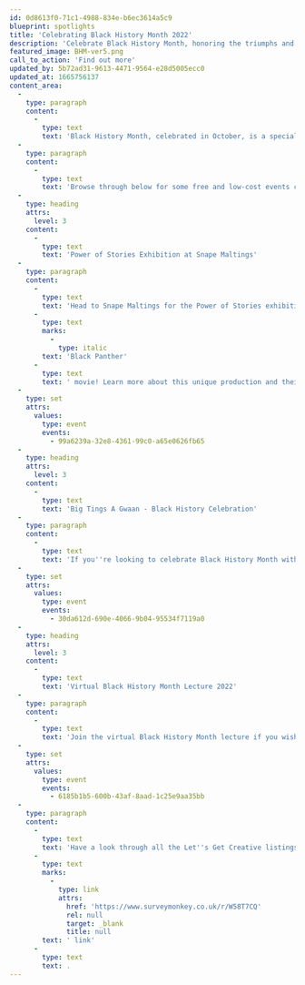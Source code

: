 ```yaml
---
id: 0d8613f0-71c1-4988-834e-b6ec3614a5c9
blueprint: spotlights
title: 'Celebrating Black History Month 2022'
description: 'Celebrate Black History Month, honoring the triumphs and struggles of Black communities throughout history. Visit our dedicated spotlight to browse events you can join in with this October.'
featured_image: BHM-ver5.png
call_to_action: 'Find out more'
updated_by: 5b72ad31-9613-4471-9564-e28d5005ecc0
updated_at: 1665756137
content_area:
  -
    type: paragraph
    content:
      -
        type: text
        text: 'Black History Month, celebrated in October, is a special time to acknowledge the contribution black people have made over the centuries, and in doing so, shaping the diversity we see in Suffolk today. Learn about Black history, explore the rich culture and connect with others to embrace this important celebration!'
  -
    type: paragraph
    content:
      -
        type: text
        text: 'Browse through below for some free and low-cost events celebrating Black History Month! '
  -
    type: heading
    attrs:
      level: 3
    content:
      -
        type: text
        text: 'Power of Stories Exhibition at Snape Maltings'
  -
    type: paragraph
    content:
      -
        type: text
        text: 'Head to Snape Maltings for the Power of Stories exhibition which showcases three original costumes from the '
      -
        type: text
        marks:
          -
            type: italic
        text: 'Black Panther'
      -
        type: text
        text: ' movie! Learn more about this unique production and their empowering Black characters!'
  -
    type: set
    attrs:
      values:
        type: event
        events:
          - 99a6239a-32e8-4361-99c0-a65e0626fb65
  -
    type: heading
    attrs:
      level: 3
    content:
      -
        type: text
        text: 'Big Tings A Gwaan - Black History Celebration'
  -
    type: paragraph
    content:
      -
        type: text
        text: 'If you''re looking to celebrate Black History Month with your family, join the Big Tings A Gwaan event and enjoy music, dance, workshops and children''s activities! '
  -
    type: set
    attrs:
      values:
        type: event
        events:
          - 30da612d-690e-4066-9b04-95534f7119a0
  -
    type: heading
    attrs:
      level: 3
    content:
      -
        type: text
        text: 'Virtual Black History Month Lecture 2022'
  -
    type: paragraph
    content:
      -
        type: text
        text: 'Join the virtual Black History Month lecture if you wish to explore enlightening discussions about racism, sexism and wellbeing, from the comfort of your home!'
  -
    type: set
    attrs:
      values:
        type: event
        events:
          - 6185b1b5-600b-43af-8aad-1c25e9aa35bb
  -
    type: paragraph
    content:
      -
        type: text
        text: 'Have a look through all the Let''s Get Creative listings to find something to suit you during October. And if you know of any event or activity that you would like to see listed here, fill out details via this'
      -
        type: text
        marks:
          -
            type: link
            attrs:
              href: 'https://www.surveymonkey.co.uk/r/W58T7CQ'
              rel: null
              target: _blank
              title: null
        text: ' link'
      -
        type: text
        text: .
---
```

